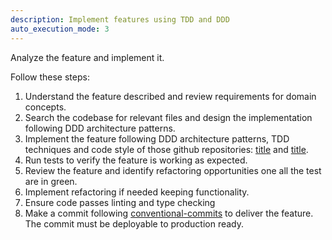 ```yaml
---
description: Implement features using TDD and DDD
auto_execution_mode: 3
---
```


Analyze the feature and implement it.

Follow these steps:

1. Understand the feature described and review requirements for domain concepts.
2. Search the codebase for relevant files and design the implementation following DDD architecture patterns.
3. Implement the feature following DDD architecture patterns, TDD techniques and code style of those github repositories: [title](https://github.com/CodelyTV/aggregates-course/tree/main/08-next_steps/1-design_canvas) and [title](https://github.com/CodelyTV/domain_modeling-errors-course/tree/main/09-our_take).
4. Run tests to verify the feature is working as expected.
5. Review the feature and identify refactoring opportunities one all the test are in green.
6. Implement refactoring if needed keeping functionality.
7. Ensure code passes linting and type checking
8. Make a commit following [conventional-commits](https://www.conventionalcommits.org/en/v1.0.0/#specification) to deliver the feature. The commit must be deployable to production ready.
